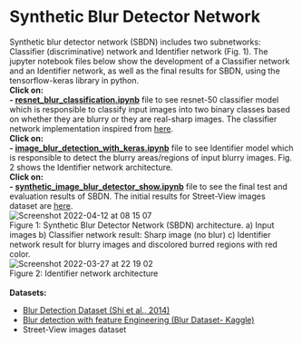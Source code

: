 # Synthetic Blur Detector Network
Synthetic blur detector network (SBDN) includes two subnetworks: Classifier (discriminative) network and Identifier network (Fig. 1). The jupyter notebook files below show the development of a Classifier network and an Identifier network, as well as the final results for SBDN, using the tensorflow-keras library in python.
<br/>
**Click on:**<br/>
**- [resnet_blur_classification.ipynb](https://github.com/MasoudMoeini/Synthetic-Blur-Detector-Network/blob/main/Street_View_resnet_blur_classification.ipynb)** file to see resnet-50 classifier model which is responsible to classify input images into two binary classes based on whether they are blurry or they are real-sharp images. The classifier network implementation inspired from [here](https://machinelearningknowledge.ai/keras-implementation-of-resnet-50-architecture-from-scratch/).
<br/>
**Click on:**<br/>
**- [image_blur_detection_with_keras.ipynb](https://github.com/MasoudMoeini/Synthetic-Blur-Detector-Network/blob/main/image_blur_detection_with_keras.ipynb)** file to see Identifier model which is responsible to detect the blurry areas/regions of input blurry images. Fig. 2 shows the Identifier network architecture. 
<br/>
**Click on:**   <br/> 
**- [synthetic_image_blur_detector_show.ipynb](https://github.com/MasoudMoeini/Synthetic-Blur-Detector-Network/blob/main/synthetic_image_blur_detector_show.ipynb)**  file to see the final test and evaluation results of SBDN. The initial results for Street-View images dataset are [here](https://github.com/MasoudMoeini/Synthetic-Blur-Detector-Network/blob/main/Steet_View_images_synthetic_image_blur_detector_show.ipynb). 
<br/>
![Screenshot 2022-04-12 at 08 15 07](https://user-images.githubusercontent.com/43514418/162893058-42548adc-9116-41ad-8f5d-ed5d5c717982.png)
<br/>
Figure 1: Synthetic Blur Detector Network (SBDN) architecture. a) Input images  b) Classifier network result: Sharp image (no blur)  c) Identifier network result for blurry images and discolored burred regions with red color.
<br/>
![Screenshot 2022-03-27 at 22 19 02](https://user-images.githubusercontent.com/43514418/162891691-b04cf645-376b-442e-93ec-66a0ebd6d12f.png)
<br/>
Figure 2: Identifier network architecture
<br/> 
<br/> 
**Datasets:** <br/> 
- [Blur Detection Dataset (Shi et al., 2014)](http://www.cse.cuhk.edu.hk/~leojia/projects/dblurdetect/dataset.html)
- [Blur detection with feature Engineering (Blur Dataset- Kaggle)](https://www.kaggle.com/code/harininarasimhan/blur-detection-with-feature-engineering/data)
- Street-View images dataset
